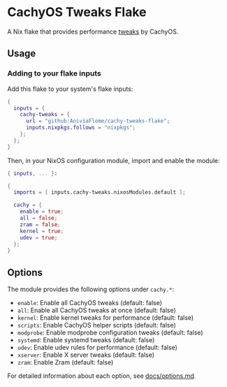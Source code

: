 # CachyOS Tweaks Flake

A Nix flake that provides performance [tweaks](https://wiki.cachyos.org/features/cachyos_settings/) by CachyOS.

## Usage

### Adding to your flake inputs

Add this flake to your system's flake inputs:

```nix
{
  inputs = {
    cachy-tweaks = {
      url = "github:AniviaFlome/cachy-tweaks-flake";
      inputs.nixpkgs.follows = "nixpkgs";
    };
  };
}
```

Then, in your NixOS configuration module, import and enable the module:

```nix
{ inputs, ... }:

{
  imports = [ inputs.cachy-tweaks.nixosModules.default ];

  cachy = {
    enable = true;
    all = false;
    zram = false;
    kernel = true;
    udev = true;
  };
}
```

## Options

The module provides the following options under `cachy.*`:

- `enable`: Enable all CachyOS tweaks (default: false)
- `all`: Enable all CachyOS tweaks at once (default: false)
- `kernel`: Enable kernel tweaks for performance (default: false)
- `scripts`: Enable CachyOS helper scripts (default: false)
- `modprobe`: Enable modprobe configuration tweaks (default: false)
- `systemd`: Enable systemd tweaks (default: false)
- `udev`: Enable udev rules for performance (default: false)
- `xserver`: Enable X server tweaks (default: false)
- `zram`: Enable Zram (default: false)

For detailed information about each option, see [docs/options.md](docs/options.md).
